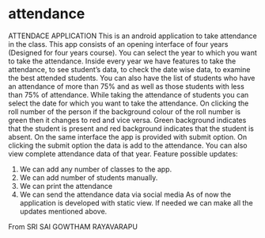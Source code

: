 # attendance
ATTENDACE APPLICATION
This is an android application to take attendance in the class. This app consists of an opening interface of four years (Designed for four years course). You can select the year to which you want to take the attendance. Inside every year we have features to take the attendance, to see student’s data, to check the date wise data, to examine the best attended students. You can also have the list of students who have an attendance of more than 75% and as well as those students with less than 75% of attendance. While taking the attendance of students you can select the date for which you want to take the attendance. On clicking the roll number of the person if the background colour of the roll number is green then it changes to red and vice versa. Green background indicates that the student is present and red background indicates that the student is absent. On the same interface the app is provided with submit option. On clicking the submit option the data is add to the attendance. You can also view complete attendance data of that year.
Feature possible updates:
1.	We can add any number of classes to the app.
2.	We can add number of students manually.
3.	We can print the attendance
4.	We can send the attendance data via social media
As of now the application is developed with static view. If needed we can make all the updates mentioned above.

From
SRI SAI GOWTHAM RAYAVARAPU
